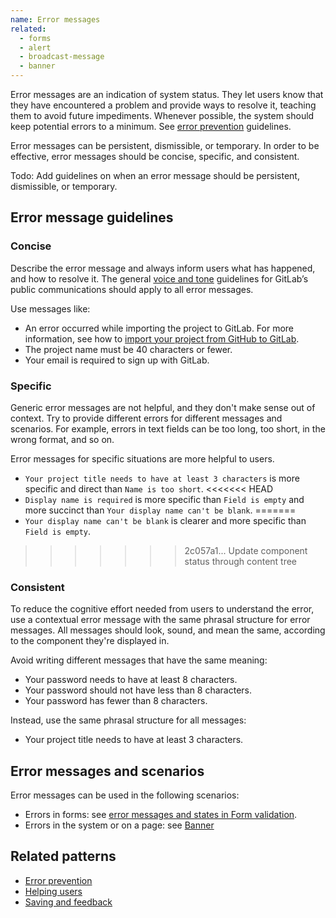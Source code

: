 ```yaml
---
name: Error messages
related:
  - forms
  - alert
  - broadcast-message
  - banner
---
```


Error messages are an indication of system status. They let users know that they have encountered a problem and provide ways to resolve it, teaching them to avoid future impediments. Whenever possible, the system should keep potential errors to a minimum. See [error prevention](/usability/error-prevention) guidelines.

Error messages can be persistent, dismissible, or temporary. In order to be effective, error messages should be concise, specific, and consistent.

Todo: Add guidelines on when an error message should be persistent, dismissible, or temporary.

## Error message guidelines

### Concise

Describe the error message and always inform users what has happened, and how to resolve it. The general [voice and tone](/content/voice-tone/#clear-error-messages) guidelines for GitLab’s public communications should apply to all error messages.

Use messages like:

- An error occurred while importing the project to GitLab. For more information, see how to [import your project from GitHub to GitLab](https://docs.gitlab.com/ee/user/project/import/github.html).
- The project name must be 40 characters or fewer.
- Your email is required to sign up with GitLab.

### Specific

Generic error messages are not helpful, and they don't make sense out of context. Try to provide different errors for different messages and scenarios. For example, errors in text fields can be too long, too short, in the wrong format, and so on.

Error messages for specific situations are more helpful to users.

- `Your project title needs to have at least 3 characters` is more specific and direct than `Name is too short`.
<<<<<<< HEAD
- `Display name is required` is more specific than `Field is empty` and more succinct than `Your display name can't be blank`.
=======
- `Your display name can't be blank` is clearer and more specific than `Field is empty`.
>>>>>>> 2c057a1... Update component status through content tree

### Consistent

To reduce the cognitive effort needed from users to understand the error, use a contextual error message with the same phrasal structure for error messages. All messages should look, sound, and mean the same, according to the component they're displayed in.

Avoid writing different messages that have the same meaning:

- Your password needs to have at least 8 characters.
- Your password should not have less than 8 characters.
- Your password has fewer than 8 characters.

Instead, use the same phrasal structure for all messages:

- Your project title needs to have at least 3 characters.

## Error messages and scenarios

Error messages can be used in the following scenarios:

- Errors in forms: see [error messages and states in Form validation](/components/forms#error-messages-and-states).
- Errors in the system or on a page: see [Banner](https://design.gitlab.com/components/banner)

## Related patterns

- [Error prevention](/usability/error-prevention)
- [Helping users](/usability/helping-users)
- [Saving and feedback](/product-foundations/saving-and-feedback)
